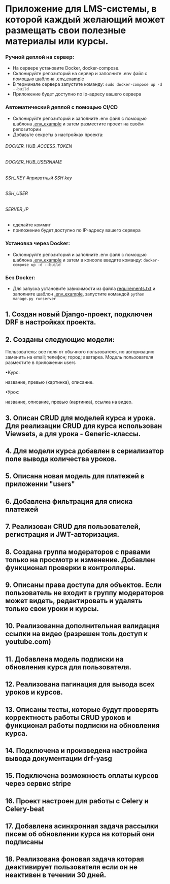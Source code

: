 # Приложение для LMS-системы, в которой каждый желающий может размещать свои полезные материалы или курсы.
### Ручной деплой на сервер:
* На сервере установите Docker, docker-compose.
* Склонируйте репозиторий на сервер и заполните .env файл с помощью шаблона [.env_example](.env_example)
* В терминале сервера запустите команду: `sudo docker-compose up -d --build`
* Приложение будет доступно по ip-адресу вашего сервера
### Автоматический деплой с помощью CI/CD
* Склонируйте репозиторий и заполните .env файл с помощью шаблона  [.env_example](.env_example) и 
затем разместите проект на своём репозитории
* Добавьте секреты в настройках проекта:
###### DOCKER_HUB_ACCESS_TOKEN
###### DOCKER_HUB_USERNAME
###### SSH_KEY  #приватный SSH key
###### SSH_USER
###### SERVER_IP
* сделайте коммит
* приложение будет доступно по IP-адресу вашего сервера

### Установка через **Docker**:
* Склонируйте репозиторий и заполните .env файл с помощью шаблона  [.env_example](.env_example) и затем в консоле введите
команду:
`docker-compose up -d --build`

### Без **Docker**:

* Для запуска установите зависимости из файла [requirements.txt](requirements.txt) и заполните
шаблон  [.env_example](.env_example), запустите командой `python manage.py runserver`

## 1. Создан новый Django-проект, подключен DRF в настройках проекта.

## 2. Созданы следующие модели:

Пользователь:
все поля от обычного пользователя, но авторизацию заменить на email;
телефон;
город;
аватарка.
Модель пользователя разместите в приложении users

•Курс:

название,
превью (картинка),
описание.

•Урок:

название,
описание,
превью (картинка),
ссылка на видео.

## 3. Описан CRUD для моделей курса и урока. Для реализации CRUD для курса использован Viewsets, а для урока - Generic-классы.

## 4. Для модели курса добавлен в сериализатор поле вывода количества уроков.

## 5. Описана новая модель для платежей в приложении "users"

## 6. Добавлена фильтрация для списка платежей

## 7. Реализован CRUD для пользователей, регистрация и JWT-авторизация.

## 8. Создана группа модераторов с правами только на просмотр и изменение. Добавлен функционал проверки в контроллеры.

## 9. Описаны права доступа для объектов. Если пользователь не входит в группу модераторов может видеть, редактировать и удалять только свои уроки и курсы.

## 10. Реализованна дополнительная валидация ссылки на видео (разрешен толь доступ к youtube.com)

## 11. Добавлена модель подписки на обновления курса для пользователя.

## 12. Реализована пагинация для вывода всех уроков и курсов.

## 13. Описаны тесты, которые будут проверять корректность работы CRUD уроков и функционал работы подписки на обновления курса.

## 14. Подключена и произведена настройка вывода документации drf-yasg

## 15. Подключена возможность оплаты курсов через сервис stripe

## 16. Проект настроен для работы с Celery и Celery-beat

## 17. Добавлена асинхронная задача рассылки писем об обновлении курса на который они подписаны

## 18. Реализована фоновая задача которая деактивирует пользователя если он не неактивен в течении 30 дней.